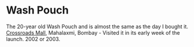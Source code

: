 # Wash Pouch

The 20-year old Wash Pouch and is almost the same as the day I bought it.
[Crossroads Mall](https://en.wikipedia.org/wiki/Crossroads_Mall_(Mumbai)), Mahalaxmi, Bombay - Visited it in its early week of the launch. 2002 or 2003.